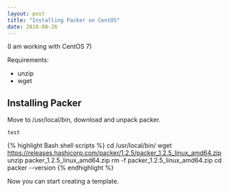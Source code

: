 ```yaml
---
layout: post
title: "Installing Packer on CentOS"
date: 2018-08-26
---
```

(I am working with CentOS 7)

Requirements:
- unzip
- wget

## Installing Packer

Move to /usr/local/bin, download and unpack packer.

```
test
```

{% highlight Bash shell scripts %}
cd /usr/local/bin/
wget https://releases.hashicorp.com/packer/1.2.5/packer_1.2.5_linux_amd64.zip
unzip packer_1.2.5_linux_amd64.zip
rm -f packer_1.2.5_linux_amd64.zip
cd
packer --version
{% endhighlight %}

Now you can start creating a template.
